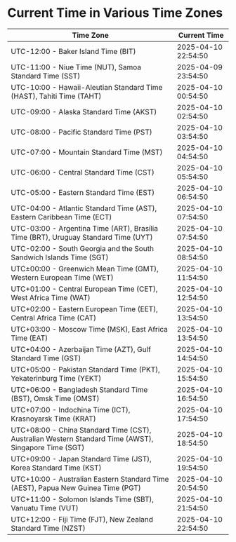 # Current Time in Various Time Zones

| Time Zone | Current Time |
|-----------|--------------|
| UTC-12:00 - Baker Island Time (BIT) | 2025-04-10 22:54:50 |
| UTC-11:00 - Niue Time (NUT), Samoa Standard Time (SST) | 2025-04-09 23:54:50 |
| UTC-10:00 - Hawaii-Aleutian Standard Time (HAST), Tahiti Time (TAHT) | 2025-04-10 00:54:50 |
| UTC-09:00 - Alaska Standard Time (AKST) | 2025-04-10 02:54:50 |
| UTC-08:00 - Pacific Standard Time (PST) | 2025-04-10 03:54:50 |
| UTC-07:00 - Mountain Standard Time (MST) | 2025-04-10 04:54:50 |
| UTC-06:00 - Central Standard Time (CST) | 2025-04-10 05:54:50 |
| UTC-05:00 - Eastern Standard Time (EST) | 2025-04-10 06:54:50 |
| UTC-04:00 - Atlantic Standard Time (AST), Eastern Caribbean Time (ECT) | 2025-04-10 07:54:50 |
| UTC-03:00 - Argentina Time (ART), Brasília Time (BRT), Uruguay Standard Time (UYT) | 2025-04-10 07:54:50 |
| UTC-02:00 - South Georgia and the South Sandwich Islands Time (SGT) | 2025-04-10 08:54:50 |
| UTC±00:00 - Greenwich Mean Time (GMT), Western European Time (WET) | 2025-04-10 11:54:50 |
| UTC+01:00 - Central European Time (CET), West Africa Time (WAT) | 2025-04-10 12:54:50 |
| UTC+02:00 - Eastern European Time (EET), Central Africa Time (CAT) | 2025-04-10 13:54:50 |
| UTC+03:00 - Moscow Time (MSK), East Africa Time (EAT) | 2025-04-10 13:54:50 |
| UTC+04:00 - Azerbaijan Time (AZT), Gulf Standard Time (GST) | 2025-04-10 14:54:50 |
| UTC+05:00 - Pakistan Standard Time (PKT), Yekaterinburg Time (YEKT) | 2025-04-10 15:54:50 |
| UTC+06:00 - Bangladesh Standard Time (BST), Omsk Time (OMST) | 2025-04-10 16:54:50 |
| UTC+07:00 - Indochina Time (ICT), Krasnoyarsk Time (KRAT) | 2025-04-10 17:54:50 |
| UTC+08:00 - China Standard Time (CST), Australian Western Standard Time (AWST), Singapore Time (SGT) | 2025-04-10 18:54:50 |
| UTC+09:00 - Japan Standard Time (JST), Korea Standard Time (KST) | 2025-04-10 19:54:50 |
| UTC+10:00 - Australian Eastern Standard Time (AEST), Papua New Guinea Time (PGT) | 2025-04-10 20:54:50 |
| UTC+11:00 - Solomon Islands Time (SBT), Vanuatu Time (VUT) | 2025-04-10 21:54:50 |
| UTC+12:00 - Fiji Time (FJT), New Zealand Standard Time (NZST) | 2025-04-10 22:54:50 |
